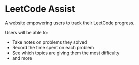 # LeetCode Assist

A website empowering users to track their LeetCode progress.

Users will be able to:

- Take notes on problems they solved
- Record the time spent on each problem
- See which topics are giving them the most difficulty
- and more
